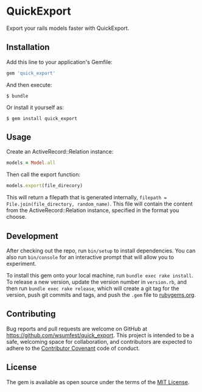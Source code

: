 # QuickExport

Export your rails models faster with QuickExport.

## Installation

Add this line to your application's Gemfile:

```ruby
gem 'quick_export'
```

And then execute:

    $ bundle

Or install it yourself as:

    $ gem install quick_export

## Usage

Create an ActiveRecord::Relation instance:

```ruby
models = Model.all
```

Then call the export function:

```ruby
models.export(file_direcory)
```

This will return a filepath that is generated internally, `filepath = File.join(file_directory, random_name)`. This file will contain the content from the ActiveRecord::Relation instance, specified in the format you choose.

## Development

After checking out the repo, run `bin/setup` to install dependencies. You can also run `bin/console` for an interactive prompt that will allow you to experiment.

To install this gem onto your local machine, run `bundle exec rake install`. To release a new version, update the version number in `version.rb`, and then run `bundle exec rake release`, which will create a git tag for the version, push git commits and tags, and push the `.gem` file to [rubygems.org](https://rubygems.org).

## Contributing

Bug reports and pull requests are welcome on GitHub at https://github.com/wsumfest/quick_export. This project is intended to be a safe, welcoming space for collaboration, and contributors are expected to adhere to the [Contributor Covenant](http://contributor-covenant.org) code of conduct.


## License

The gem is available as open source under the terms of the [MIT License](http://opensource.org/licenses/MIT).

